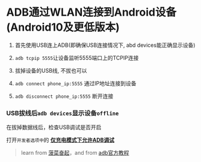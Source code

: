 # ADB通过WLAN连接到Android设备(Android10及更低版本)

1. 首先使用USB连上ADB(即确保USB连接情况下, abd devices能正确显示设备)

2. `adb tcpip 5555`让设备监听5555端口上的TCPIP连接
3. 拔掉设备的USB线, 不拔也可以
4. `adb connect phone_ip:5555` 通过IP地址连接到设备
5. `adb disconnect phone_ip:5555` 断开连接

### USB拔线后`adb devices`显示设备`offline`

在拔掉数据线后，检查USB调试是否开启

打开`开发者选项中`的 <u>**仅充电模式下允许ADB调试**</u>

> learn from [菠菜奋起](https://blog.csdn.net/u013250424/article/details/105616276)，and from [adb官方教程](https://developer.android.com/studio/command-line/adb#wireless)